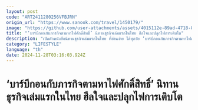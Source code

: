 ```yaml
---
layout: post
code: "ART2411280256VFBJRN"
origin_url: "https://www.sanook.com/travel/1450179/"
image: "https://github.com/user-attachments/assets/4015112e-89ad-4718-8278-9bcf8915ecad"
title: "‘บาร์บีกอนกับภารกิจตามหาไฟศักดิ์สิทธิ์’ นิทานธุรกิจเล่มแรกในไทย ฮีลใจและปลุกไฟการเติบโต"
description: "เปิดตัวหนังสือนิทานธุรกิจเล่มแรกในไทย ที่อ่านง่าย ได้ทุกวัย ‘บาร์บีกอนกับภารกิจตามหาไฟศักดิ์สิทธิ์’ เรื่องราวการผจญภัยที่ฮีลใจและปลุกไฟการเติบโต"
category: "LIFESTYLE"
language: "th"
date: 2024-11-28T03:16:03.924Z
---
```


# ‘บาร์บีกอนกับภารกิจตามหาไฟศักดิ์สิทธิ์’ นิทานธุรกิจเล่มแรกในไทย ฮีลใจและปลุกไฟการเติบโต